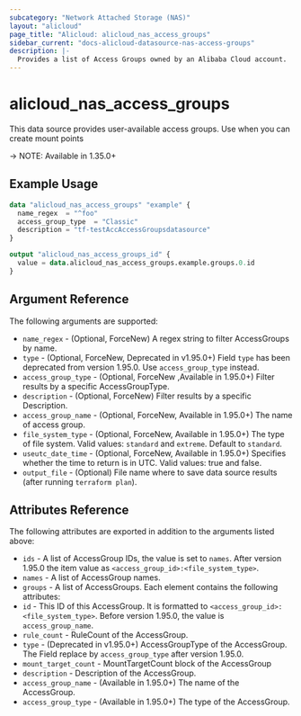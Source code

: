 ```yaml
---
subcategory: "Network Attached Storage (NAS)"
layout: "alicloud"
page_title: "Alicloud: alicloud_nas_access_groups"
sidebar_current: "docs-alicloud-datasource-nas-access-groups"
description: |-
  Provides a list of Access Groups owned by an Alibaba Cloud account.
---
```


# alicloud\_nas_access_groups

This data source provides user-available access groups. Use when you can create mount points

-> NOTE: Available in 1.35.0+

## Example Usage

```terraform
data "alicloud_nas_access_groups" "example" {
  name_regex  = "^foo"
  access_group_type  = "Classic"
  description = "tf-testAccAccessGroupsdatasource"
}

output "alicloud_nas_access_groups_id" {
  value = data.alicloud_nas_access_groups.example.groups.0.id
}
```

## Argument Reference

The following arguments are supported:

* `name_regex` - (Optional, ForceNew) A regex string to filter AccessGroups by name. 
* `type` - (Optional, ForceNew, Deprecated in v1.95.0+) Field `type` has been deprecated from version 1.95.0. Use `access_group_type` instead.
* `access_group_type` - (Optional, ForceNew ,Available in 1.95.0+) Filter results by a specific AccessGroupType.
* `description` - (Optional, ForceNew) Filter results by a specific Description.
* `access_group_name` - (Optional, ForceNew, Available in 1.95.0+) The name of access group.
* `file_system_type` - (Optional, ForceNew, Available in 1.95.0+) The type of file system. Valid values: `standard` and `extreme`. Default to `standard`.
* `useutc_date_time` - (Optional, ForceNew, Available in 1.95.0+) Specifies whether the time to return is in UTC. Valid values: true and false.
* `output_file` - (Optional) File name where to save data source results (after running `terraform plan`).

## Attributes Reference

The following attributes are exported in addition to the arguments listed above:

* `ids` - A list of AccessGroup IDs, the value is set to `names`. After version 1.95.0 the item value as `<access_group_id>:<file_system_type>`. 
* `names` - A list of AccessGroup names.
* `groups` - A list of AccessGroups. Each element contains the following attributes:
 * `id` - This ID of this AccessGroup. It is formatted to ``<access_group_id>:<file_system_type>``. Before version 1.95.0, the value is `access_group_name`.
 * `rule_count` - RuleCount of the AccessGroup.
 * `type` - (Deprecated in v1.95.0+) AccessGroupType of the AccessGroup. The Field replace by `access_group_type` after version 1.95.0.
 * `mount_target_count` - MountTargetCount block of the AccessGroup
 * `description` - Description of the AccessGroup.
 * `access_group_name` - (Available in 1.95.0+) The name of the AccessGroup.
 * `access_group_type` - (Available in 1.95.0+) The type of the AccessGroup.
